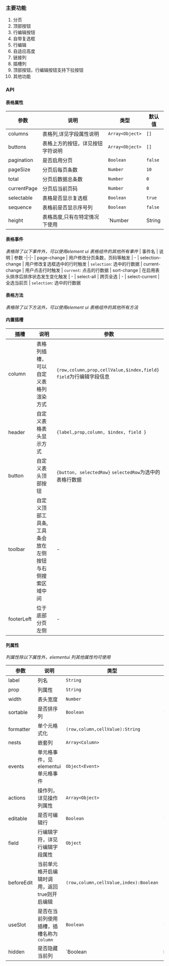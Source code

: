 ### 主要功能
 1. 分页
 2. 顶部按钮
 3. 行编辑按钮
 4. 自带复选框
 5. 行编辑
 6. 自适应高度
 7. 链接列
 8. 插槽列
 9. 顶部按钮，行编辑按钮支持下拉按钮
 10. 其他功能

 ### API

#### 表格属性
| 参数 | 说明 | 类型 | 默认值 |
-|-|-|-
| columns | 表格列,详见字段属性说明 | `Array<Object>` | `[]`
| buttons| 表格上方的按钮，详见按钮字符说明| `Array<Object>` | `[]`
| pagination | 是否启用分页  | `Boolean` | `false`
| pageSize | 分页后每页条数 | `Number` | `10`
| total | 分页后数据总条数  | `Number` | `0`
| currentPage | 分页后当前页码 | `Number` | `0`
| selectable | 表格是否显示复选框 | `Boolean` | `true`
| sequence | 表格前是否显示序号列 | `Boolean` | `false`
| height | 表格高度,只有在特定情况下使用 | `Number | String | auto`

#### 表格事件
*表格除了以下事件外，可以使用element ui 表格组件的其他所有事件*
| 事件名 | 说明 | 参数
-|-|-
| page-change | 用户修改分页条数，页码等触发 | -
| selection-change | 用户修改复选框选中的行时触发 | `selection`: 选中的行数据
| current-change | 用户点击行时触发 | `current`: 点击的行数据
| sort-change | 在启用表头排序后排序状态发生变化触发 | -
| select-all | 跨页全选 | -
| select-current | 全选当前页 | `selection`: 选中的行数据

#### 表格方法
*表格除了以下方法外，可以使用element ui 表格组件的其他所有方法*

#### 内置插槽
| 插槽 | 说明 | 参数 |
-|-|-
| column | 表格列插槽，可以自定义表格列渲染方式 | `{row,column,prop,cellValue,$index,field}`  `field`为行编辑字段信息
| header | 自定义表格表头显示方式 | `{label,prop,column, $index, field }`
| button | 自定义表头顶部按钮 | `{button, selectedRow}`  `selectedRow`为选中的表格行数据
| toolbar| 自定义顶部工具条, 工具条会放在左侧按钮与右侧搜索区域中间 | -
| footerLeft | 位于底部分页左侧 | -

#### 列属性
*列属性除以下属性外，elementui 列其他属性均可使用*

| 参数 | 说明 | 类型 | 默认值 |
-|-|-|-
| label | 列名 | `String` | -
| prop | 列属性 | `String` | -
| width | 表头宽度 | `Number` | -
| sortable | 是否排序列 | `Boolean` | `false`
| formatter | 单个元格式化 | `(row,column,cellValue):String`| -
| nests | 嵌套列  | `Array<Column>` | -
| events | 单元格事件，见elementui单元格事件 | `Object<Event>` | -
| actions | 操作列，详见操作列属性 | `Array<Object> ` | -
| editable | 是否可编辑行 | `Boolean` | `false`
| field | 行编辑字符，详见行编辑字段属性 | `Object` | -
| beforeEdit | 当前单元格开启编辑时调用，返回true则开启编辑 | `(row,column,cellValue,index):Boolean`
| useSlot | 是否在当前列使用插槽，插槽名称为 `column` | `Boolean` | `false`
| hidden | 是否隐藏当前列 | `Boolean|Function` | `false`
